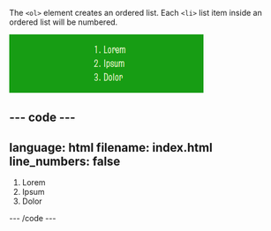 The `<ol>` element creates an ordered list. Each `<li>` list item inside an ordered list will be numbered.

![A list numbered from 1 to 3 with the text Lorem Ipsum Dolor.](images/ordered-list.png)

## --- code ---

language: html
filename: index.html
line_numbers: false
--------------------------------------------------------

<section class="xcenter">
    <ol>
        <li>Lorem</li>
        <li>Ipsum</li>
        <li>Dolor</li>
    </ol>
</section>

\--- /code ---
